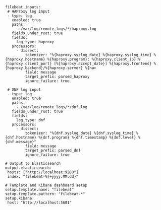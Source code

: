  ``` GNU nano 6.2                                                                                               /etc/filebeat/filebeat.yml                                                                                                        
filebeat.inputs:
  # HAProxy log input
  - type: log
    enabled: true
    paths:
      - /var/log/remote_logs/*/haproxy.log
    fields_under_root: true
    fields:
      log_type: haproxy
    processors:
      - dissect:
          tokenizer: "%{haproxy.syslog_date} %{haproxy.syslog_time} %{haproxy.hostname} %{haproxy.program}: %{haproxy.client_ip}:%{haproxy.client_port} [%{haproxy.accept_date}] %{haproxy.frontend} %{haproxy.backend}/%{haproxy.server} %{ha>
          field: message
          target_prefix: parsed_haproxy
          ignore_failure: true

  # DNF log input
  - type: log
    enabled: true
    paths:
      - /var/log/remote_logs/*/dnf.log
    fields_under_root: true
    fields:
      log_type: dnf
    processors:
      - dissect:
          tokenizer: "%{dnf.syslog_date} %{dnf.syslog_time} %{dnf.hostname} %{dnf.program} %{dnf.timestamp} %{dnf.level} %{dnf.message}"
          field: message
          target_prefix: parsed_dnf
          ignore_failure: true

# Output to Elasticsearch
output.elasticsearch:
  hosts: ["http://localhost:9200"]
  index: "filebeat-%{+yyyy.MM.dd}"

# Template and Kibana dashboard setup
setup.template.name: "filebeat"
setup.template.pattern: "filebeat-*"
setup.kibana:
  host: "http://localhost:5601"
```
